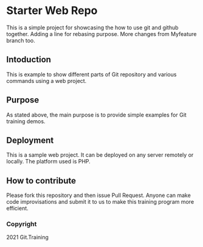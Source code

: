 # Starter Web Repo
This is a simple project for showcasing the how to use git and github together.
Adding a line for rebasing purpose. More changes from Myfeature branch too.
## Intoduction
This is example to show different parts of Git repository and various commands using a web project.
## Purpose
As stated above, the main purpose is to provide simple examples for Git training demos.
## Deployment
This is a sample web project. It can be deployed on any server remotely or locally.
The platform used is PHP.
## How to contribute
Please fork this repository and then issue Pull Request.
Anyone can make code improvisations and submit it to us to make this training program more efficient.
### Copyright
2021 Git.Training